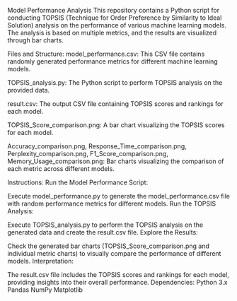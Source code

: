 Model Performance Analysis
This repository contains a Python script for conducting TOPSIS (Technique for Order Preference by Similarity to Ideal Solution) analysis on the performance of various machine learning models. The analysis is based on multiple metrics, and the results are visualized through bar charts.

Files and Structure:
model_performance.csv: This CSV file contains randomly generated performance metrics for different machine learning models.

TOPSIS_analysis.py: The Python script to perform TOPSIS analysis on the provided data.

result.csv: The output CSV file containing TOPSIS scores and rankings for each model.

TOPSIS_Score_comparison.png: A bar chart visualizing the TOPSIS scores for each model.

Accuracy_comparison.png, Response_Time_comparison.png, Perplexity_comparison.png, F1_Score_comparison.png, Memory_Usage_comparison.png: Bar charts visualizing the comparison of each metric across different models.

Instructions:
Run the Model Performance Script:

Execute model_performance.py to generate the model_performance.csv file with random performance metrics for different models.
Run the TOPSIS Analysis:

Execute TOPSIS_analysis.py to perform the TOPSIS analysis on the generated data and create the result.csv file.
Explore the Results:

Check the generated bar charts (TOPSIS_Score_comparison.png and individual metric charts) to visually compare the performance of different models.
Interpretation:

The result.csv file includes the TOPSIS scores and rankings for each model, providing insights into their overall performance.
Dependencies:
Python 3.x
Pandas
NumPy
Matplotlib
